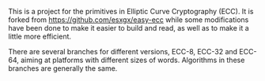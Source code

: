 This is a project for the primitives in Elliptic Curve Cryptography (ECC). It is forked from https://github.com/esxgx/easy-ecc while some modifications have been done to make it  easier to build and read, as well as to make it a little more efficient.

There are several branches for different versions, ECC-8, ECC-32 and ECC-64, aiming at platforms with different sizes of words. Algorithms in these branches are generally the same.